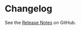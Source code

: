 # Changelog

See the [Release Notes](https://github.com/neptune-ai/neptune-client-scale/releases) on GitHub.
